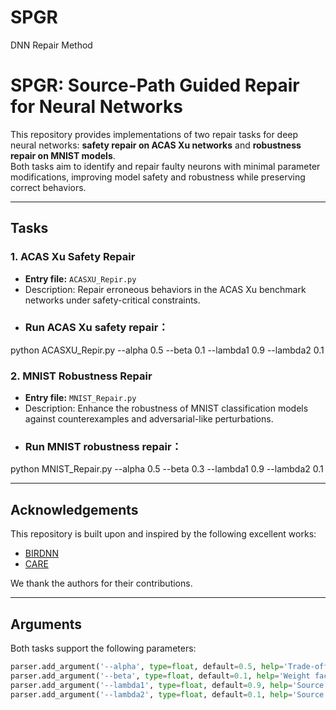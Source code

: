 # SPGR
DNN Repair Method
# SPGR: Source-Path Guided Repair for Neural Networks

This repository provides implementations of two repair tasks for deep neural networks: **safety repair on ACAS Xu networks** and **robustness repair on MNIST models**.  
Both tasks aim to identify and repair faulty neurons with minimal parameter modifications, improving model safety and robustness while preserving correct behaviors.

---

##  Tasks

### 1. ACAS Xu Safety Repair
- **Entry file:** `ACASXU_Repir.py`
- Description: Repair erroneous behaviors in the ACAS Xu benchmark networks under safety-critical constraints.
- ### Run ACAS Xu safety repair：
python ACASXU_Repir.py --alpha 0.5 --beta 0.1 --lambda1 0.9 --lambda2 0.1

### 2. MNIST Robustness Repair
- **Entry file:** `MNIST_Repair.py`
- Description: Enhance the robustness of MNIST classification models against counterexamples and adversarial-like perturbations.
- ### Run MNIST robustness repair：
python MNIST_Repair.py --alpha 0.5 --beta 0.3 --lambda1 0.9 --lambda2 0.1

---

##  Acknowledgements
This repository is built upon and inspired by the following excellent works:
- [BIRDNN](https://github.com/ByteTao5/BIRDNN)  
- [CARE](https://github.com/sunbingsmu/care)  

We thank the authors for their contributions.

---

##  Arguments

Both tasks support the following parameters:

```python
parser.add_argument('--alpha', type=float, default=0.5, help='Trade-off factor between safety and accuracy')
parser.add_argument('--beta', type=float, default=0.1, help='Weight factor for path repair optimization')
parser.add_argument('--lambda1', type=float, default=0.9, help='Source neuron scoring parameter λ1')
parser.add_argument('--lambda2', type=float, default=0.1, help='Source neuron scoring parameter λ2')





